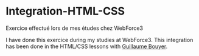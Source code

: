 # Integration-HTML-CSS
Exercice effectué lors de mes études chez WebForce3

I have done this exercice during my studies at WebForce3. This integration has been done in the HTML/CSS lessons with [Guillaume Bouyer](https://linkedin.com/in/guillaume-bouyer-872034175).
